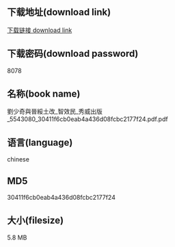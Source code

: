 ## 下载地址(download link)
[下载链接 download link](https://voluble-croquembouche-d321dc.netlify.app/?s=%E5%8A%89%E5%B0%91%E5%A5%87%E8%88%87%E6%99%89%E7%B6%8F%E5%9C%9F%E6%94%B9_%E6%99%BA%E6%95%88%E6%B0%91_%E7%A7%80%E5%A8%81%E5%87%BA%E7%89%88_5543080_30411f6cb0eab4a436d08fcbc2177f24.pdf)

## 下载密码(download password)
8078

## 名称(book name)
劉少奇與晉綏土改_智效民_秀威出版_5543080_30411f6cb0eab4a436d08fcbc2177f24.pdf.pdf

## 语言(language)
chinese

## MD5
30411f6cb0eab4a436d08fcbc2177f24

## 大小(filesize)
5.8 MB
